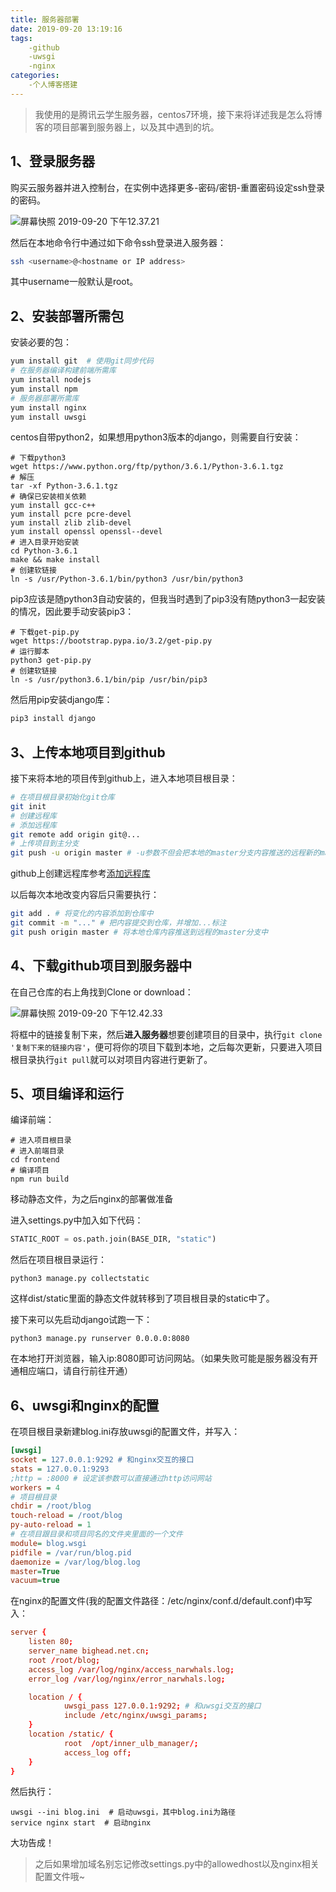 ```yaml
---
title: 服务器部署
date: 2019-09-20 13:19:16
tags:
    -github
    -uwsgi
    -nginx
categories:
    -个人博客搭建
---
```

> 我使用的是腾讯云学生服务器，centos7环境，接下来将详述我是怎么将博客的项目部署到服务器上，以及其中遇到的坑。

## 1、登录服务器

购买云服务器并进入控制台，在实例中选择更多-密码/密钥-重置密码设定ssh登录的密码。

![屏幕快照 2019-09-20 下午12.37.21](https://tva1.sinaimg.cn/large/006y8mN6gy1g75voy16t0j30850ant92.jpg)

然后在本地命令行中通过如下命令ssh登录进入服务器：

```bash
ssh <username>@<hostname or IP address>
```

其中username一般默认是root。

## 2、安装部署所需包

安装必要的包：

```bash
yum install git  # 使用git同步代码
# 在服务器编译构建前端所需库
yum install nodejs
yum install npm
# 服务器部署所需库
yum install nginx
yum install uwsgi
```

centos自带python2，如果想用python3版本的django，则需要自行安装：

```shell
# 下载python3
wget https://www.python.org/ftp/python/3.6.1/Python-3.6.1.tgz
# 解压
tar -xf Python-3.6.1.tgz
# 确保已安装相关依赖
yum install gcc-c++
yum install pcre pcre-devel
yum install zlib zlib-devel
yum install openssl openssl--devel
# 进入目录开始安装
cd Python-3.6.1
make && make install
# 创建软链接
ln -s /usr/Python-3.6.1/bin/python3 /usr/bin/python3
```

pip3应该是随python3自动安装的，但我当时遇到了pip3没有随python3一起安装的情况，因此要手动安装pip3：

```shell
# 下载get-pip.py
wget https://bootstrap.pypa.io/3.2/get-pip.py
# 运行脚本
python3 get-pip.py
# 创建软链接
ln -s /usr/python3.6.1/bin/pip /usr/bin/pip3
```

然后用pip安装django库：

```bash
pip3 install django
```

## 3、上传本地项目到github

接下来将本地的项目传到github上，进入本地项目根目录：

```bash
# 在项目根目录初始化git仓库
git init
# 创建远程库
# 添加远程库
git remote add origin git@...
# 上传项目到主分支
git push -u origin master # -u参数不但会把本地的master分支内容推送的远程新的master分支，还会把本地的master分支和远程的master分支关联起来，以后的push可以不用该参数
```

github上创建远程库参考[添加远程库](https://www.liaoxuefeng.com/wiki/896043488029600/898732864121440)

以后每次本地改变内容后只需要执行：

```bash
git add . # 将变化的内容添加到仓库中
git commit -m "..." # 把内容提交到仓库，并增加...标注
git push origin master # 将本地仓库内容推送到远程的master分支中
```

## 4、下载github项目到服务器中

在自己仓库的右上角找到Clone or download：

![屏幕快照 2019-09-20 下午12.42.33](https://tva1.sinaimg.cn/large/006y8mN6gy1g75vv6is3qj30ck0693z5.jpg)

将框中的链接复制下来，然后**进入服务器**想要创建项目的目录中，执行`git clone '复制下来的链接内容'`，便可将你的项目下载到本地，之后每次更新，只要进入项目根目录执行`git pull`就可以对项目内容进行更新了。

## 5、项目编译和运行

编译前端：

```shell
# 进入项目根目录
# 进入前端目录
cd frontend
# 编译项目
npm run build
```

移动静态文件，为之后nginx的部署做准备

进入settings.py中加入如下代码：

```python
STATIC_ROOT = os.path.join(BASE_DIR, "static")
```

然后在项目根目录运行：

```shell
python3 manage.py collectstatic
```

这样dist/static里面的静态文件就转移到了项目根目录的static中了。

接下来可以先启动django试跑一下：

```shell
python3 manage.py runserver 0.0.0.0:8080
```

在本地打开浏览器，输入ip:8080即可访问网站。（如果失败可能是服务器没有开通相应端口，请自行前往开通）

## 6、uwsgi和nginx的配置

在项目根目录新建blog.ini存放uwsgi的配置文件，并写入：

```ini
[uwsgi]
socket = 127.0.0.1:9292 # 和nginx交互的接口
stats = 127.0.0.1:9293
;http = :8000 # 设定该参数可以直接通过http访问网站
workers = 4
# 项目根目录
chdir = /root/blog
touch-reload = /root/blog
py-auto-reload = 1
# 在项目跟目录和项目同名的文件夹里面的一个文件
module= blog.wsgi
pidfile = /var/run/blog.pid
daemonize = /var/log/blog.log
master=True
vacuum=true
```

在nginx的配置文件(我的配置文件路径：/etc/nginx/conf.d/default.conf)中写入：

```conf
server {
    listen 80;
    server_name bighead.net.cn;
    root /root/blog;
    access_log /var/log/nginx/access_narwhals.log;
    error_log /var/log/nginx/error_narwhals.log;

    location / {
            uwsgi_pass 127.0.0.1:9292; # 和uwsgi交互的接口
            include /etc/nginx/uwsgi_params;
    }
    location /static/ {
            root  /opt/inner_ulb_manager/;
            access_log off;
    }
}
```

然后执行：

```shell
uwsgi --ini blog.ini  # 启动uwsgi，其中blog.ini为路径
service nginx start  # 启动nginx
```

大功告成！

> 之后如果增加域名别忘记修改settings.py中的allowedhost以及nginx相关配置文件哦~